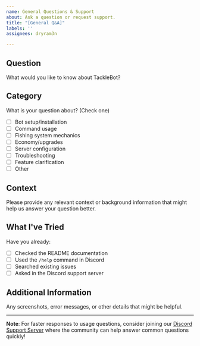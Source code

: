 ```yaml
---
name: General Questions & Support
about: Ask a question or request support.
title: "[General Q&A]"
labels: ''
assignees: dryram3n

---
```


## Question
What would you like to know about TackleBot?

## Category
What is your question about? (Check one)
- [ ] Bot setup/installation
- [ ] Command usage
- [ ] Fishing system mechanics
- [ ] Economy/upgrades
- [ ] Server configuration
- [ ] Troubleshooting
- [ ] Feature clarification
- [ ] Other

## Context
Please provide any relevant context or background information that might help us answer your question better.

## What I've Tried
Have you already:
- [ ] Checked the README documentation
- [ ] Used the `/help` command in Discord
- [ ] Searched existing issues
- [ ] Asked in the Discord support server

## Additional Information
Any screenshots, error messages, or other details that might be helpful.

---
**Note**: For faster responses to usage questions, consider joining our [Discord Support Server](https://discord.gg/6TxYjeQcXg) where the community can help answer common questions quickly!
